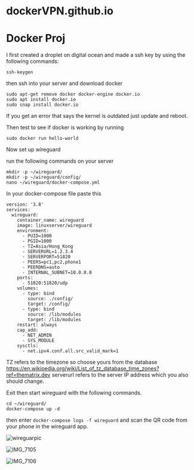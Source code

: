 # dockerVPN.github.io

# Docker Proj

I first created a droplet on digital ocean and made a ssh key by using the following commands:
```shell
ssh-keygen
```
then ssh into your server and download docker

```shell
sudo apt-get remove docker docker-engine docker.io
sudo apt install docker.io
sudo snap install docker.io
```
If you get an error that says the kernel is outdated just update and reboot.

Then test to see if docker is working by running
```shell
sudo docker run hello-world
```

Now set up wireguard

run the following commands on your server 
```shell
mkdir -p ~/wireguard/
mkdir -p ~/wireguard/config/
nano ~/wireguard/docker-compose.yml
```

In your docker-compose file paste this

```shell
version: '3.8'
services:
  wireguard:
    container_name: wireguard
    image: linuxserver/wireguard
    environment:
      - PUID=1000
      - PGID=1000
      - TZ=Asia/Hong_Kong
      - SERVERURL=1.2.3.4
      - SERVERPORT=51820
      - PEERS=pc1,pc2,phone1
      - PEERDNS=auto
      - INTERNAL_SUBNET=10.0.0.0
    ports:
      - 51820:51820/udp
    volumes:
      - type: bind
        source: ./config/
        target: /config/
      - type: bind
        source: /lib/modules
        target: /lib/modules
    restart: always
    cap_add:
      - NET_ADMIN
      - SYS_MODULE
    sysctls:
      - net.ipv4.conf.all.src_valid_mark=1
```

TZ refers to the timezone so choose yours from the database https://en.wikipedia.org/wiki/List_of_tz_database_time_zones?ref=thematrix.dev
serverurl refers to the server IP address which you also should change.


Exit then start wireguard with the following commands.
```shell
cd ~/wireguard/
docker-compose up -d
```

then enter `docker-compose logs -f wireguard`
and scan the QR code from your phone in the wireguard app.


![wireguarpic](https://github.com/brooksrog8/dockerVPN.github.io/assets/114731707/6078a8cc-06f8-45be-a88d-1f0a83132981)


![IMG_7105](https://github.com/brooksrog8/dockerVPN.github.io/assets/114731707/eba79b32-cf4c-461a-af80-398bdea5b47a)



![IMG_7106](https://github.com/brooksrog8/dockerVPN.github.io/assets/114731707/5aea2789-73e8-4f3c-8ac9-b3255945836e)



